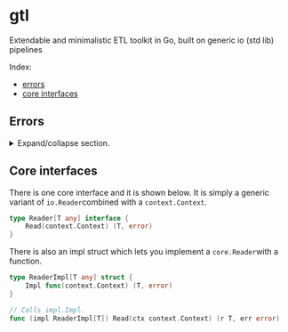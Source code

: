 # gtl
Extendable and minimalistic ETL toolkit in Go, built on generic io (std lib) pipelines

Index:
- [errors](#errors)
- [core interfaces](#core-interfaces)

## Errors
<details>
    <summary>Expand/collapse section. </summary>

GTL tries to get out of your way and so only two errors are used in the core pkg, both inherited from `io` in the std lib:
```go
io.EOF              // Stop reading/pulling/consuming.
io.ErrClosedPipe    // Stop writing/pushing/producing.
```
</details>

## Core interfaces
There is one core interface and it is shown below. It is simply a generic variant of `io.Reader`combined with a `context.Context`. 
```go
type Reader[T any] interface {
	Read(context.Context) (T, error)
}
```

There is also an impl struct which lets you implement a `core.Reader`with a function. 

```go
type ReaderImpl[T any] struct {
	Impl func(context.Context) (T, error)
}

// Calls impl.Impl.
func (impl ReaderImpl[T]) Read(ctx context.Context) (r T, err error)
```